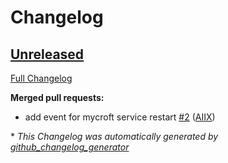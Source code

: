 # Changelog

## [Unreleased](https://github.com/OpenVoiceOS/ovos-PHAL-plugin-system/tree/HEAD)

[Full Changelog](https://github.com/OpenVoiceOS/ovos-PHAL-plugin-system/compare/e2891964fdd97eaee965b332d3fa6413abd2a3a1...HEAD)

**Merged pull requests:**

- add event for mycroft service restart [\#2](https://github.com/OpenVoiceOS/ovos-PHAL-plugin-system/pull/2) ([AIIX](https://github.com/AIIX))



\* *This Changelog was automatically generated by [github_changelog_generator](https://github.com/github-changelog-generator/github-changelog-generator)*
